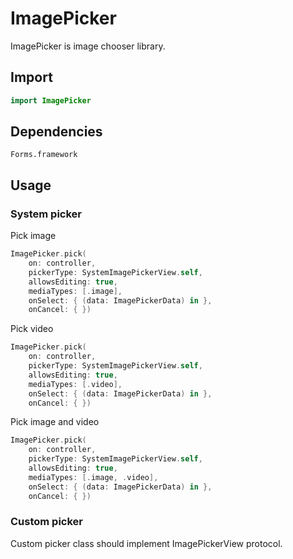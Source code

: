# ImagePicker

ImagePicker is image chooser library.

## Import

```swift
import ImagePicker
```

## Dependencies

```
Forms.framework
```

## Usage

### System picker

Pick image 

```swift
ImagePicker.pick(
    on: controller,
    pickerType: SystemImagePickerView.self,
    allowsEditing: true,
    mediaTypes: [.image],
    onSelect: { (data: ImagePickerData) in }, 
    onCancel: { })
```

Pick video 

```swift
ImagePicker.pick(
    on: controller,
    pickerType: SystemImagePickerView.self,
    allowsEditing: true,
    mediaTypes: [.video],
    onSelect: { (data: ImagePickerData) in }, 
    onCancel: { })
```

Pick image and video 

```swift
ImagePicker.pick(
    on: controller,
    pickerType: SystemImagePickerView.self,
    allowsEditing: true,
    mediaTypes: [.image, .video],
    onSelect: { (data: ImagePickerData) in }, 
    onCancel: { })
```

### Custom picker

Custom picker class should implement ImagePickerView protocol.